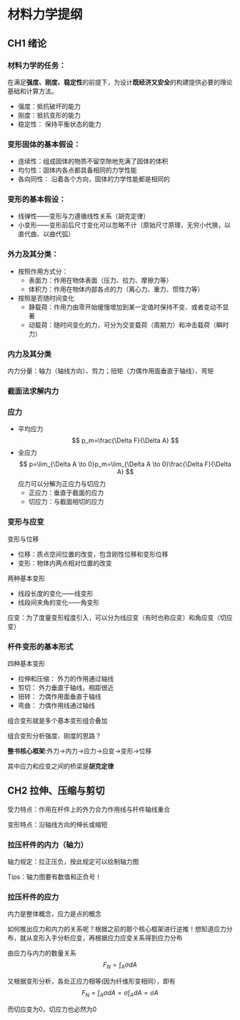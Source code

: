 # 材料力学提纲

## CH1 绪论
### 材料力学的任务：
在满足**强度、刚度、稳定性**的前提下，为设计**既经济又安全**的构建提供必要的理论基础和计算方法。

+ 强度：抵抗破坏的能力
+ 刚度：抵抗变形的能力
+ 稳定性： 保持平衡状态的能力

### 变形固体的基本假设：

+ 连续性：组成固体的物质不留空隙地充满了固体的体积
+ 均匀性：固体内各点都具备相同的力学性能
+ 各向同性： 沿着各个方向，固体的力学性能都是相同的

### 变形的基本假设：

+ 线弹性——变形与力遵循线性关系（胡克定律）
+ 小变形——变形前后尺寸变化可以忽略不计（原始尺寸原理，无穷小代换，以直代曲、以曲代弧）


### 外力及其分类：

+ 按照作用方式分：
    + 表面力：作用在物体表面（压力、拉力、摩擦力等）
    + 体积力：作用在物体内部各点的力（离心力、重力、惯性力等）
+ 按照是否随时间变化
    + 静载荷：作用力由零开始缓慢增加到某一定值时保持不变、或者变动不显著
    + 动载荷：随时间变化的力，可分为交变载荷（周期力）和冲击载荷（瞬时力）

### 内力及其分类
内力分量：轴力（轴线方向）、剪力；扭矩（力偶作用面垂直于轴线）、弯矩

### 截面法求解内力
### 应力
+ 平均应力 $$ p_m=\frac{\Delta F}{\Delta A} $$
+ 全应力  $$ p=\lim_{\Delta A \to 0}p_m=\lim_{\Delta A \to 0}\frac{\Delta F}{\Delta A} $$
应力可以分解为正应力与切应力
    + 正应力：垂直于截面的应力
    + 切应力：与截面相切的应力
### 变形与应变

变形与位移

+ 位移：质点空间位置的改变，包含刚性位移和变形位移
+ 变形：物体内两点相对位置的改变

两种基本变形

+ 线段长度的变化——线变形
+ 线段间夹角的变化——角变形

应变：为了度量变形程度引入，可以分为线应变（有时也称应变）和角应变（切应变）

### 杆件变形的基本形式
四种基本变形

+ 拉伸和压缩： 外力的作用通过轴线
+ 剪切： 外力垂直于轴线，相距很近
+ 扭转： 力偶作用面垂直于轴线
+ 弯曲： 力偶作用线通过轴线

组合变形就是多个基本变形组合叠加

组合变形分析强度、刚度的思路？

**整书核心框架**:外力$\to$内力$\to$应力$\to$应变$\to$变形$\to$位移

其中应力和应变之间的桥梁是**胡克定律**

## CH2 拉伸、压缩与剪切
受力特点：作用在杆件上的外力合力作用线与杆件轴线重合

变形特点：沿轴线方向的伸长或缩短

### 拉压杆件的内力（轴力）

轴力规定：拉正压负，按此规定可以绘制轴力图

Tips：轴力图要有数值和正负号！

###  拉压杆件的应力
内力是整体概念，应力是点的概念

 

如何推出应力和内力的关系呢？根据之前的那个核心框架进行逆推！想知道应力分布，就从变形入手分析应变，再根据应力应变关系得到应力分布

由应力与内力的数量关系
$$ F_N=\int_A \sigma dA $$

又根据变形分析，各处正应力相等(因为纤维形变相同），即有
$$ F_N=\int_A \sigma dA=\sigma \int_A dA =\sigma A $$

而切应变为0，切应力也必然为0













